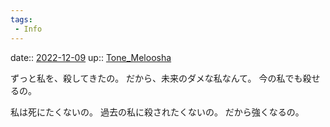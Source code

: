 ```yaml
---
tags:
 - Info
---
```


date:: [2022-12-09](/Daily_Note/2022-12-09.md)
up:: [Tone_Meloosha](../Bar/Novel/Nacaria/Tone_Meloosha.md)

ずっと私を、殺してきたの。
だから、未来のダメな私なんて。
今の私でも殺せるの。

私は死にたくないの。
過去の私に殺されたくないの。
だから強くなるの。